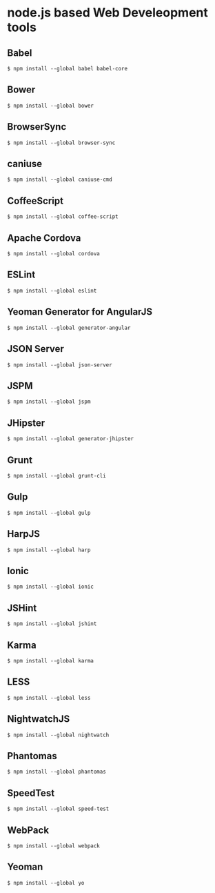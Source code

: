 # node.js based Web Develeopment tools

## Babel
````$ npm install --global babel babel-core````

## Bower
````$ npm install --global bower````

## BrowserSync
````$ npm install --global browser-sync````

## caniuse
````$ npm install --global caniuse-cmd````

## CoffeeScript
````$ npm install --global coffee-script````

## Apache Cordova
````$ npm install --global cordova````

## ESLint
````$ npm install --global eslint````

## Yeoman Generator for AngularJS
````$ npm install --global generator-angular````

## JSON Server
````$ npm install --global json-server````

## JSPM
````$ npm install --global jspm````

## JHipster
````$ npm install --global generator-jhipster````

## Grunt
````$ npm install --global grunt-cli````

## Gulp
````$ npm install --global gulp````

## HarpJS
````$ npm install --global harp````

## Ionic
````$ npm install --global ionic````

## JSHint
````$ npm install --global jshint````

## Karma
````$ npm install --global karma````

## LESS
````$ npm install --global less````

## NightwatchJS
````$ npm install --global nightwatch````

## Phantomas
````$ npm install --global phantomas````

## SpeedTest
````$ npm install --global speed-test````

## WebPack
````$ npm install --global webpack````

## Yeoman
````$ npm install --global yo````
